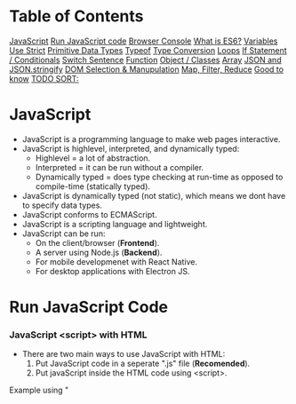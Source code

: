 
# Table of Contents  
[JavaScript](#JavaScript)
[Run JavaScript code](#Run-JavaScript-code)
[Browser Console](#Browser-Console)
[What is ES6?](#What-is-ES6?)
[Variables](#Variables)
[Use Strict](#Use-Strict)
[Primitive Data Types](#Primitive-Data-Types)
[Typeof](#Typeof)
[Type Conversion](#Type-Conversion)
[Loops](#Loops)
[If Statement / Conditionals](#If-Statement-/-Conditionals)
[Switch Sentence](#Switch-Sentence)
[Function](#Function)
[Object / Classes](#Object-/-Classes)
[Array](#Array)
[JSON and JSON.stringify](#JSON-and-JSON.stringify)
[DOM Selection & Manupulation](#DOM-Selection-&-Manupulation)
[Map, Filter, Reduce](#Map,-Filter,-Reduce)
[Good to know](#Good-to-know)
[TODO SORT:](#TODO-SORT:)



# JavaScript
* JavaScript is a programming language to make web pages interactive. 
* JavaScript is highlevel, interpreted, and dynamically typed: 
    * Highlevel = a lot of abstraction. 
    * Interpreted = it can be run without a compiler. 
    * Dynamically typed = does type checking at run-time as opposed to compile-time (statically typed).
* JavaScript is dynamically typed (not static), which means we dont have to specify data types. 
* JavaScript conforms to ECMAScript. 
* JavaScript is a scripting language and lightweight. 
* JavaScript can be run:
    * On the client/browser (**Frontend**). 
    * A server using Node.js (**Backend**).
    * For mobile developmenet with React Native. 
    * For desktop applications with Electron JS. 



# Run JavaScript Code

### JavaScript \<script> with HTML
* There are two main ways to use JavaScript with HTML: 
    1. Put JavaScript code in a seperate ".js" file (**Recomended**).  
    2. Put javaScript inside the HTML code using \<script>. 

Example using "<Script>":
```
<body>
  <script>
    let x = 10
    console.log(x)
  </script>
</body>
```

Example of refering to an external ".js" file. 
```
<header>
  <script src="main.js"><script>
</header>
```

### Using Node.js
A JavaScript file can be run using Node.js from the terminal by running the command:
```
node myJsFile.js
```



# Browser Console
We can print to the browser developer tool with the **console.log**, **console.error**, **console.warning** command. 
```
console.log("Hello World")
console.error("This is an error")
console.warn("This is a warning")
```

We can also measure time taken using **console.time()** and **console.timeEnd()**. 



### Printing Variables
```
console.log("my name is " + name + " and I am " + " age years old")
```
```
console.log(`my name is ${name} and I am ${age} years old`) // Must be ` nor " or '. 
```



# What is ES6?
* ES6 is also known as "**ECMAScript 6**", "**ECMAScript 2015**", and "**JavaScript 6**".
* ES6 gave a lot of new functionality such as:
  * let and const
  * Exponentiation operator "\*\*" (same as the "pow" function) 
  * Default parameter values
  * Array.find()
  * Array.findIndex()



# Variables
We have three variable types in JavaScript:
* **var** (old): var is globally scoped, its old and we should avoid using it. 
* **let** (Added with ES6): let defines a variable that can be reassigned later. 
* **const** (Added with ES6): const defines a constant. This should allways be used unless we want to reassign the value. 



# Use Strict
We can force JavaScript to throw exceptions by adding **"use strct"** on top of the script. 
```
"use strict"
```
It can also be added on top of a function to make just that function comply to the strict mode. 
```
function myFunction() {
  "use strict"
  x = 10 // This with cause an error since x is not declared. 
}
```


# Primitive Data Types
* **String**: Strings are immutable, which means that we cannot replace a single character with a new character.
```
const name = "Mark Zuckerberg"
```
* **Number**: There is no "float" of "integer" in JavaScript. Number can be **NaN**, which means **Not A Number**. 
```
const age = 34
```
```
const pi = 3.141592
```
* **Boolean**: Either "true" or "false". 
```
isNice = true
```
* **null** / **undefined**: null and undefined are both used to represent the absence of some value. 
```
let x = null
let y = undefined
```
* **Symbol**: Symbols are completely unique identifiers with static properties (similar to ENUM). 


# Typeof
We can use **typeof** to get the type of the input in JavaScript: 
```
console.log(typeof(age))
```
| Command  | Returns |
|------|--------|
| typeof("Bob") | string |
| typeof(3.14) | number |
| typeof(NaN) | number |
| typeof(false) | boolean |
| typeof([1,2,3,4]) | object |
| typeof({name:'Bob', age:50}) | object |
| typeof(new Date()) | object |
| typeof(function () {}) | function |
| typeof(myUndefinedVariable) | undefined |
| typeof(null) | object |

However, we can check the type of the constructor of the object to get the function it contains:

| Command  | Returns |
|------|--------|
| typeof([1,2,3,4].constructor) | function Array() |



# Type Conversion

### Convert String to Integer:
```
const myString = "42"
const myInt = Number(myString)
```
Can also use **ParseInt()** and **ParseFloat**.

### Convert Integer to String:
```
const myNum = 15
const myNewString = myNum.toString()
```
Or
```
const myNum = 15
const myNreString = String(myNum)
```

### Convert String to Boolean:
```
const myBool = myValue === 'true'
```



# Loops

### For Loop
```
for (let i = 0; i < 10; i++){
    ...code...
}
```

### Foreach Loop (approach 1)
**v** is the value in myArray. 
```
for (let v of myArray) {
  console.log(v)
}
```

### Foreach Loop (approach 2)
**i** is the index in myArray. The value can be accessed with myArray[key]. 
```
for (let i in myObject) {
  ...code... 
}
```

### Foreach Loop (approach 3)
This approach is similar to enumerate in Pyhton. 
```
for (let [key, value] of myObject.entries()) {
  ...code...
}
```

### Foreach Loop (approach 4)
```
myObject.forEach(function(x){
    ...code...
})
```

### While Loop
```
let i = 0
while (i < 10){
    ...code...
    i++
}
```

### Do While Loop
```
let i = 0
do {
   ...code...
   i++
} while (x < 10)
```



# If Statement / Conditionals
```
if (age1 == 18 && age2 != 18 || age3 == 20) {
    ...code...
} else if (age === "23") {
    ...code...
} else {
    ...code...
}
```
Oneline if-else sentence. 
```
let age = 17
let myCondition = age >= 18 ? "You are of legal age" : "You are underage"
```

### == vs ===
Double equalsign (==) is used to compare values and disregard datatype. 
Tripple equalsign is used when we want to compare datatypes as well. 



# Switch Sentence
```
switch (age) {
    case 17:
        ...code...
        break
    case 23:
        ...code...
        break
    default:
        ...code...
        break
}
```



# Function

### Standard Function (approach 1)
```
function addTen(x) {
  return x + 10
}

addTen(5) // Returns 15
```

### Function Expression (approach 2)
```
let addTen = function(x) {
  return x + 10
}

addTen(5) // Returns 15
```

### Arrow function (approach 3)
```
let addTen = (x) => {
  return x + 10
}

addTen(5) // Returns 15
```

### Short Arrow Function (approach 4)
```
let addTen = (x) => x + 10

addTen(5) // Returns 15
```

### Function with default value
```
function addTen(x=0) {
  return x + 10
}
```

### Function with n arguments
```
function addNumbers(...args) {
  ...code...
}
```

### Function return with condition
```
function ifExists(key, array) {
   return array[key] || "No such item in array"
}
```

### Function Argument Destructuring
We can specify what elements to use from the input Object. 
Argument Destructuring is often used with JSON calls / API calls.
```
function myFunction5({ firstName, lastName, age}) {
  ...code...
}
```



# Object / Classes
Classes, Arrays, and Functions are all objects. 
Essentially, everything in JavaSCript is an object except for the primitive data types. 
JavaScript is a **prototypal object oriented language**, meaning that objects directly inherit from other objects. 

Functions within objects that uses the **class** keyword are automatically put in the **prototype**. 
This ensures that all instances of the object-type shares the same instance of the function-object. 
This is more efficient, compared to having the function within the object itself (like the constructor pattern), since it is then replicated for all instances of the object. 

### Class Pattern Object
When using the class pattern object, all future instances of the object **will share the same instaces of the internal functions** since it is stored within the **prototype**. 
```
class Person {
  constructor(name, age) {
    this.name = name
    this.age = age
  }
  myFunction() {
    ...code...
  }
}

let bob = new Person("Bob", 50)
```

### Constructor Pattern Object
When using the constructor pattern object, all future instances of the object **will create its own instace of the internal functions** since it is not stored within the **prototype**. 
```
function Person(name, age){
  this.name = name
  this.age = age
  
  this.myFunction = function() {
    ...code...
  }
}

let bob = new Person("Bob", 50)
```
To share the same function for every Person objects, we can add functions to the **protptype** manually. 
```
let Person = function(name, age) {
  this.name = name
  this.age = age
}

Person.prototype.getAge = function() {
  return this.age
}

let bob = new Person("Bob", 50)
```

### Create Non-Reusable Object
Object literals are key-value pairs. Nested objects is allowed. 
```
let person = {
    firstName: 'Bob',
    lastName: 'Smith',
    age: 50,
    childeren: ['John', 'Emily'],
    address: {
        street: 'Charles Street',
        city: 'Boston'
    },
    fullName: function(){
        return this.firstName + " " + this.lastName
    }
}
```

### Create Non-Reusable Object without spesifying Keys
```
const age = 25
const name = "Bob"
const myObject = { age , name}
```

### Add item to Object
There are two ways of adding an item to an object. 
```
person.email = "BobSmith@gmail.com"
```
```
person['email2'] = "BobSmith@mail.com"
```

### Object Destructuring
Instead of getting values from objects one by one:
```
const fName = person.firstName
const lName = person.lastName
```
We can use **destructuring assignment**: 
```
const { firstName, lastName } = person
```

### Making an object inmutable (Object.freeze)
**Object.freeze** can be used to freeze the state of an object in JavaScript by making it immutable, i.e. you cannot change its properties. This also applies for Arrays, since an Array is an object. 
```
let myFreezedObject = Object.freeze(myObject)
```



# Array
An Array in JavaScript is an object with numberic keys that correspond to a value. 
However, an Array has extended functionallity, compared to an Object, with functions such as Push, Splice, and Length. 

There are two main ways of initializing an Array. 
Initializing the Array as an object:
```
const numbers = new Array(5,3,"Hello",2)
```
Or using the bracket [] notaiton:
```
const numbers2 = [5,3,"Hello",2]
```

### Add / Remove elements in an Array
| Command  | Description |
|------|--------|
| push | add to end |
| pop | remove last |
| shift | remove first |
| unshift | add to front |
| splice | cut items from given possitions |

```
const myArray = [5,3,"Hello"]

numbers.push(100)
let myNum = myArray.pop()
let myNum2 = myArray.shift()
numbers.unshift(150)
let myArraySubset = myArray.splice(1,2) // takes all elements from position 1 to and including possition 2. 
```

### Array Mutation
Arrays that are declated as "**const**" can still be mutated using bracket notation. 
```
const myArray = [1,2,3]
myArray[1] = 10
```

### Array.length
```
const myArray = [5,3,4,2,1]
let myLength = myArray.length
```

### Array.sort()
Array.sort sorts alphabetically by default, which means that [35,5,100,2] will be sorted [100,2,35,5] since it treats numbers as strings. 
```
myArray.sort()
```

A sort function can be added to compare elements. 
```
function sortNumber(a,b) {
  return a - b
}

let numArray = [35,5,100,2]
numArray.sort(sortNumber) // numArray is [2,5,35,100]
```

This can be written with arrow notation:
```
let numArray = [35,5,100,2]
numArray.sort((a,b) => a - b) // numArray is [2,5,35,100]
```

### Array.find() and Array.findIndex()
The **find** function returns the first element in an Array that satisfies a condition from a given function. 
The function requires three arguments: 
* value
* index
* array
```
function myFunction(value, index, array) {
  return value > 18
}

let myNumbers = [2, 10, 15, 26, 42]
let myValue = myNumbers.find(myFunction) // myValue is 26
```

The **findIndex** is exactly the same as the **find** function, but findIndex returns the index instead of the element:
```
function myFunction(value, index, array) {
  return value > 18
}

let myNumbers = [2, 10, 15, 26, 42]
let myIndex = myNumbers.findIndex(myFunction) // myIndex is 3
```

### Spread operator
The spread operation "..." is used to convert an array of elements into several individual elements. An example is that it converts ([1,2,3]) to (1,2,3). 
This has several use cases such as copying arrays, concatinating arrays, destructuring, and spreading the elements in an array to use them as function parameters instead of the array itself. 
```
const myArray = [1,2,3]
const myArrayCopy = [...myArray] // This will copy myArray.
```



# JSON and JSON.stringify
JSON is a data format that are used alot in fullstack development. 
The format is very similar to an object, but all keys have double quotes. 
Example: 
```
{
  {
    "id": 1,
    "firstName": "bob"
  },
  {
    "id": 2,
    "firstName": "John"
  }
}
```
An Object can be converted to JSON format with the JSON.stringify() function:
```
const myObjects = [
  {
    id: 1,
    firstName: "bob"
  },
  {
    id: 2,
    firstName: "John"
  }
]

const myObjectsJSON = JSON.stringify(myObjects)
// myObjectsJSON = [{"id":1,"firstName":"bob"},{"id":2,"firstName":"John"}]
```



# Map, Filter, Reduce

### Map
Apply function on each element within an object. 
```
const myArray = [3,4,5]
const newArray = myArray.map(function(x){
  return x**2
}) // [9, 16, 25]
```
We can also use map with the arrow notaiton: 
```
const myArray = [3,4,5]
const newArray = myArray.map(x => x**2) // [9, 16, 25]
```

### Filter
Filter object based on condition. 
```
const myArray = [3,4,5]
const newArray = myArray.filter(function(x){
  return x**2 > 10
})
```
We can also use filter with the arrow notation: 
```
const myArray = [3,4,5]
const newArray = myArray.filter(x => x**2 > 10)
```

### Reduce
Reduce will reduce the object into a single value. **acc** is the accumulator, while **x** is the value within the input object. 
```
const myArray = [3,4,5]
const accStart = 0
const myReducedValue = myArray.reduce(function (acc, x) {
  return acc + x
}, accStart) // Reduced to 12
```
We can also use Reduce with the arrow notation: 
```
const myArray = [3,4,5]
const accStart = 0
const myReducedValue = myArray.reduce((acc, x) => acc + x, accStart)
```











# Good to know

### Quotes within Stirng
```
let myString2 = "my quote is \"I love quotes\"."
let myString3 = 'my quote is "I love quotes".'
```

## Print number of Decimals
```
const myNum = 3.141592
const myDecimal = myNum.toFixed(2) // myDecimal is 3.14
```


### Null
Null is actually defined as an object. 




# TODO SORT:

Anonymous function: A function can be assigned to a variable. 

Import vs require: 

search for TODO

